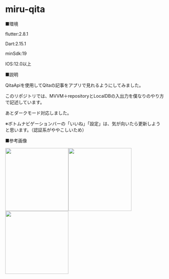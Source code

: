 # miru-qita

■環境

flutter:2.8.1

Dart:2.15.1

minSdk:19

IOS:12.0以上


■説明

QitaApiを使用してQitaの記事をアプリで見れるようにしてみました。

このリポジトリでは、MVVM＋repositoryとLocalDBの入出力を僕なりのやり方で記述しています。

あとダークモード対応しました。

※ボトムナビゲーションバーの「いいね」「設定」は、気が向いたら更新しようと思います。（認証系がややこしいため）

■参考画像

<img src="https://user-images.githubusercontent.com/65929053/152907637-2c76933f-a7eb-49f4-98f4-85b7bbafc19c.png" width="200px"><img src="https://user-images.githubusercontent.com/65929053/152908021-acb07f8a-b6e4-404c-8662-67a22925a8fc.png" width="200px"><img src="https://user-images.githubusercontent.com/65929053/152908032-3f666dba-8bea-429e-9a3e-7b275dad065a.png" width="200px">
